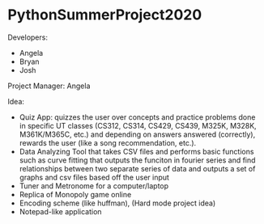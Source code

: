 # PythonSummerProject2020

Developers: 
- Angela
- Bryan
- Josh

Project Manager: Angela

Idea:
- Quiz App: quizzes the user over concepts and practice problems done in specific UT classes (CS312, CS314, CS429, CS439, M325K, M328K, M361K/M365C, etc.) and depending on answers answered (correctly), rewards the user (like a song recommendation, etc.). 
- Data Analyzing Tool that takes CSV files and performs basic functions such as curve fitting that outputs the funciton in fourier series and find relationships between two separate series of data and outputs a set of graphs and csv files based off the user input
- Tuner and Metronome for a computer/laptop
- Replica of Monopoly game online
- Encoding scheme (like huffman), (Hard mode project idea)
- Notepad-like application